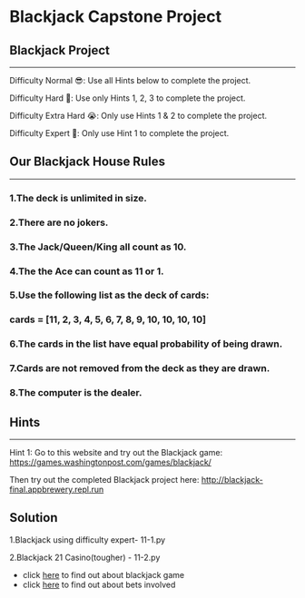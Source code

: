 # Blackjack Capstone Project

## Blackjack Project 
------------------------------------
Difficulty Normal 😎: Use all Hints below to complete the project.

Difficulty Hard 🤔: Use only Hints 1, 2, 3 to complete the project.

Difficulty Extra Hard 😭: Only use Hints 1 & 2 to complete the project.

Difficulty Expert 🤯: Only use Hint 1 to complete the project.

## Our Blackjack House Rules 
-----------------------------
### 1.The deck is unlimited in size. 
### 2.There are no jokers. 
### 3.The Jack/Queen/King all count as 10.
### 4.The the Ace can count as 11 or 1.
### 5.Use the following list as the deck of cards:
### cards = [11, 2, 3, 4, 5, 6, 7, 8, 9, 10, 10, 10, 10]
### 6.The cards in the list have equal probability of being drawn.
### 7.Cards are not removed from the deck as they are drawn.
### 8.The computer is the dealer.

## Hints
--------------------------------------
Hint 1: Go to this website and try out the Blackjack game: 
   https://games.washingtonpost.com/games/blackjack/

Then try out the completed Blackjack project here: 
   http://blackjack-final.appbrewery.repl.run

## Solution

1.Blackjack using difficulty expert- 11-1.py

2.Blackjack 21 Casino(tougher) - 11-2.py

* click [here](https://bicyclecards.com/how-to-play/blackjack/) to find out about blackjack game
* click  [here](https://www.businessinsider.in/finance/you-better-know-these-basic-rules-before-you-even-think-of-playing-blackjack/articleshow/37197646.cms) to find out about bets involved


